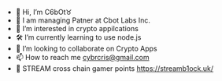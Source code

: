 - 🦾 Hi, I’m C6bOt♉
- 🔮 I am managing Patner at Cbot Labs Inc.
- 🚀 I’m interested in crypto appilcations 
- 🛠️ I’m currently learning to use node.js
- 📡 I’m looking to collaborate on Crypto Apps
- 📫 How to reach me cybrcris@gmail.com
- 🌊 STREAM cross chain gamer points https://streamb1ock.uk/
